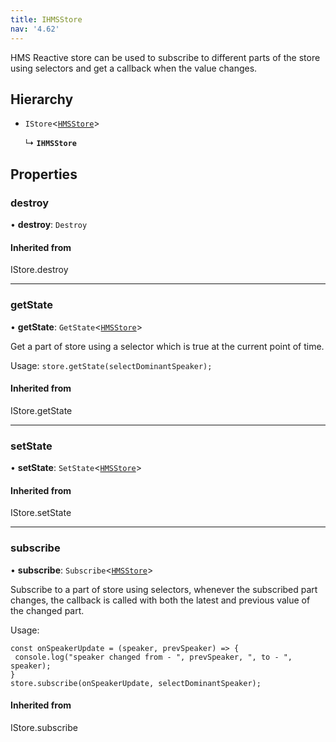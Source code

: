 ```yaml
---
title: IHMSStore
nav: '4.62'
---
```


HMS Reactive store can be used to subscribe to different parts of the store using selectors
and get a callback when the value changes.

## Hierarchy

- `IStore`<[`HMSStore`](/api-reference/javascript/v2/interfaces/HMSStore)\>

  ↳ **`IHMSStore`**

## Properties

### destroy

• **destroy**: `Destroy`

#### Inherited from

IStore.destroy

---

### getState

• **getState**: `GetState`<[`HMSStore`](/api-reference/javascript/v2/interfaces/HMSStore)\>

Get a part of store using a selector which is true at the current point of time.

Usage: `store.getState(selectDominantSpeaker);`

#### Inherited from

IStore.getState

---

### setState

• **setState**: `SetState`<[`HMSStore`](/api-reference/javascript/v2/interfaces/HMSStore)\>

#### Inherited from

IStore.setState

---

### subscribe

• **subscribe**: `Subscribe`<[`HMSStore`](/api-reference/javascript/v2/interfaces/HMSStore)\>

Subscribe to a part of store using selectors, whenever the subscribed part changes, the callback
is called with both the latest and previous value of the changed part.

Usage:

```
const onSpeakerUpdate = (speaker, prevSpeaker) => {
 console.log("speaker changed from - ", prevSpeaker, ", to - ", speaker);
}
store.subscribe(onSpeakerUpdate, selectDominantSpeaker);
```

#### Inherited from

IStore.subscribe
